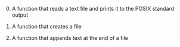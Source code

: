 0. A function that reads a text file and prints it to the POSIX standard output

1. A function that creates a file

2. A function that appends text at the end of a file
